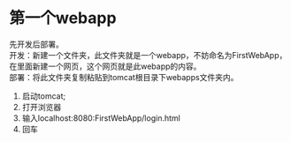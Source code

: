 # 第一个webapp

先开发后部署。  
开发：新建一个文件夹，此文件夹就是一个webapp，不妨命名为FirstWebApp，在里面新建一个网页，这个网页就是此webapp的内容。  
部署：将此文件夹复制粘贴到tomcat根目录下webapps文件夹内。  

1. 启动tomcat;
2. 打开浏览器
3. 输入localhost:8080:FirstWebApp/login.html
4. 回车
